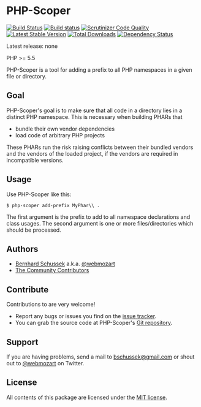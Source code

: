 PHP-Scoper
==========

[![Build Status](https://travis-ci.org/webmozart/php-scoper.svg?branch=master)](https://travis-ci.org/webmozart/php-scoper)
[![Build status](https://ci.appveyor.com/api/projects/status/n06gckamgc2lr8vl/branch/master?svg=true)](https://ci.appveyor.com/project/webmozart/cli/branch/master)
[![Scrutinizer Code Quality](https://scrutinizer-ci.com/g/webmozart/php-scoper/badges/quality-score.png?b=master)](https://scrutinizer-ci.com/g/webmozart/php-scoper/?branch=master)
[![Latest Stable Version](https://poser.pugx.org/webmozart/php-scoper/v/stable.svg)](https://packagist.org/packages/webmozart/php-scoper)
[![Total Downloads](https://poser.pugx.org/webmozart/php-scoper/downloads.svg)](https://packagist.org/packages/webmozart/php-scoper)
[![Dependency Status](https://www.versioneye.com/php/webmozart:php-scoper/1.0.0/badge.svg)](https://www.versioneye.com/php/webmozart:php-scoper/1.0.0)

Latest release: none

PHP >= 5.5

PHP-Scoper is a tool for adding a prefix to all PHP namespaces in a given file
or directory. 

Goal
----

PHP-Scoper's goal is to make sure that all code in a directory lies in a 
distinct PHP namespace. This is necessary when building PHARs that 

* bundle their own vendor dependencies
* load code of arbitrary PHP projects

These PHARs run the risk raising conflicts between their bundled vendors and the
vendors of the loaded project, if the vendors are required in incompatible
versions.

Usage
-----

Use PHP-Scoper like this:

```
$ php-scoper add-prefix MyPhar\\ .
```

The first argument is the prefix to add to all namespace declarations and class 
usages. The second argument is one or more files/directories which should be 
processed.

Authors
-------

* [Bernhard Schussek] a.k.a. [@webmozart]
* [The Community Contributors]

Contribute
----------

Contributions to are very welcome!

* Report any bugs or issues you find on the [issue tracker].
* You can grab the source code at PHP-Scoper's [Git repository].

Support
-------

If you are having problems, send a mail to bschussek@gmail.com or shout out to
[@webmozart] on Twitter.

License
-------

All contents of this package are licensed under the [MIT license].

[Bernhard Schussek]: http://webmozarts.com
[The Community Contributors]: https://github.com/webmozart/php-scoper/graphs/contributors
[issue tracker]: https://github.com/webmozart/php-scoper/issues
[Git repository]: https://github.com/webmozart/php-scoper
[@webmozart]: https://twitter.com/webmozart
[MIT license]: LICENSE
